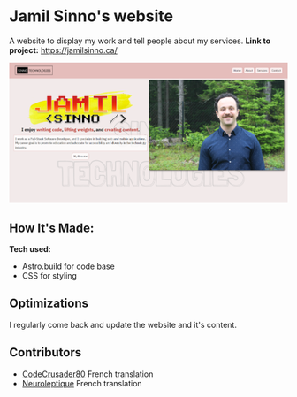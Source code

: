 # Jamil Sinno's website
A website to display my work and tell people about my services.
**Link to project:** https://jamilsinno.ca/

![Landing page picture of Jamil's website. Jamil's photo holding an orange cat to the right.](/public/images/portfolioFrontPage.png)

## How It's Made:

**Tech used:** 

- Astro.build for code base
- CSS for styling


## Optimizations
I regularly come back and update the website and it's content.

## Contributors
- [CodeCrusader80](https://github.com/CodeCrusader80) French translation
- [Neuroleptique](https://github.com/Neuroleptique) French translation